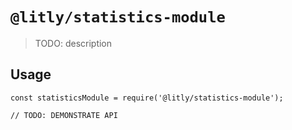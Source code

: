 # `@litly/statistics-module`

> TODO: description

## Usage

```
const statisticsModule = require('@litly/statistics-module');

// TODO: DEMONSTRATE API
```
